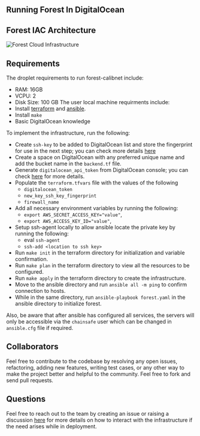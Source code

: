 
## Running Forest In DigitalOcean

## Forest IAC Architecture

![Forest Cloud Infrastructure ](https://user-images.githubusercontent.com/47984109/219903795-77c306b8-a70b-4f32-8d7d-3c1a39e52186.jpg)

## Requirements  
The droplet requirements to run forest-calibnet include: 
- RAM: 16GB
- VCPU: 2
- Disk Size: 100 GB
The user local machine requirments include:
- Install [terraform](https://developer.hashicorp.com/terraform/downloads) and [ansible](https://docs.ansible.com/ansible/latest/installation_guide/intro_installation.html).  
- Install `make`
- Basic DigitalOcean knowledge

To implement the infrastructure, run the following:
- Create `ssh-key` to be added to DigitalOcean list and store the fingerprint for use in the next step; you can check more details [here](https://docs.digitalocean.com/products/droplets/how-to/add-ssh-keys/to-team/)
- Create a space on DigitalOcean with any preferred unique name and add the bucket name in the `backend.tf` file. 
- Generate `digitalocean_api_token` from DigitalOcean console; you can check [here](https://docs.digitalocean.com/reference/api/create-personal-access-token/) for more details. 
- Populate the `terraform.tfvars` file with the values of the following 
    - `digitalocean_token`
    - `new_key_ssh_key_fingerprint`
    - `firewall_name`
- Add all necessary environment variables by running the following:
    - `export AWS_SECRET_ACCESS_KEY="value"`, 
    - `export AWS_ACCESS_KEY_ID="value"`, 
- Setup ssh-agent locally to allow ansible locate the private key by running the following:
    - eval `ssh-agent`
    - `ssh-add <location to ssh key>`
- Run `make init` in the terraform directory for initialization and variable confirmation.  
- Run `make plan` in the terraform directory to view all the resources to be configured.   
- Run `make apply` in the terraform directory to create the infrastructure.
- Move to the ansible directory and run `ansible all -m ping` to confirm connection to hosts.  
- While in the same directory, run `ansible-playbook forest.yaml` in the ansible directory to initialize forest.

Also, be aware that after ansible has configured all services, the servers will only be accessible via the `chainsafe` user which can be changed in `ansible.cfg` file if required.

## Collaborators
Feel free to contribute to the codebase by resolving any open issues, refactoring, adding new features, writing test cases, or any other way to make the project better and helpful to the community. Feel free to fork and send pull requests.

## Questions
Feel free to reach out to the team by creating an issue or raising a discussion [here](https://github.com/ChainSafe/forest/discussions) for more details on how to interact with the infrastructure if the need arises while in deployment.
